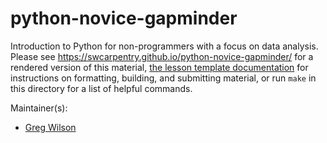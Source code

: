 python-novice-gapminder
=======================

Introduction to Python for non-programmers with a focus on data analysis.
Please see <https://swcarpentry.github.io/python-novice-gapminder/> for a rendered version of this material,
[the lesson template documentation][lesson-example]
for instructions on formatting, building, and submitting material,
or run `make` in this directory for a list of helpful commands.

Maintainer(s):

* [Greg Wilson][wilson-greg]

[lesson-example]: https://swcarpentry.github.com/lesson-example/
[wilson-greg]: http://software-carpentry.org/team/#wilson_g
